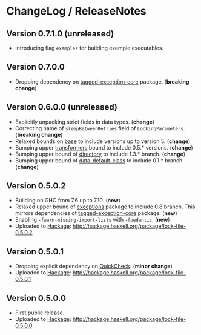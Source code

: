 # ChangeLog / ReleaseNotes


## Version 0.7.1.0 (unreleased)

* Introducing flag `examples` for building example executables.


## Version 0.7.0.0

* Dropping dependency on [tagged-exception-core][] package. (**breaking
  change**)


## Version 0.6.0.0 (unreleased)

* Explicitly unpacking strict fields in data types. (**change**)
* Correcting name of `sleepBetweenRetries` field of `LockingParameters`.
  (**breaking change**)
* Relaxed bounds on [base][] to include versions up to version 5. (**change**)
* Bumping upper [transformers][] bound to include 0.5.\* versions. (**change**)
* Bumping upper bound of [directory][] to include 1.3.\* branch. (**change**)
* Bumping upper bound of [data-default-class][] to include 0.1.\* branch.
  (**change**)


## Version 0.5.0.2

* Building on GHC from 7.6 up to 7.10. (**new**)
* Relaxed upper bound of [exceptions][] package to include 0.8 branch. This
  mirrors dependencies of [tagged-exception-core][] package. (**new**)
* Enabling `-fwarn-missing-import-lists` with `-fpedantic`. (**new**)
* Uploaded to [Hackage][]:
  <http://hackage.haskell.org/package/lock-file-0.5.0.2>


## Version 0.5.0.1

* Dropping explicit dependency on [QuickCheck][]. (**minor change**)
* Uploaded to [Hackage][]:
  <http://hackage.haskell.org/package/lock-file-0.5.0.1>


## Version 0.5.0.0

* First public release.
* Uploaded to [Hackage][]:
  <http://hackage.haskell.org/package/lock-file-0.5.0.0>



[base]: http://hackage.haskell.org/package/base "base package on Hackage"
[data-default-class]: http://hackage.haskell.org/package/data-default-class "data-default-class package on Hackage"
[directory]: http://hackage.haskell.org/package/directory "directory package on Hackage"
[Hackage]: http://hackage.haskell.org/ "HackageDB (or just Hackage) is a collection of releases of Haskell packages."
[QuickCheck]: http://hackage.haskell.org/package/QuickCheck "QuickCheck package on Hackage"
[exceptions]: http://hackage.haskell.org/package/exceptions "exceptions package on Hackage"
[tagged-exception-core]: http://hackage.haskell.org/package/tagged-exception-core "tagged-exception-core package on Hackage"
[transformers]: http://hackage.haskell.org/package/transformers "transformers package on Hackage"
